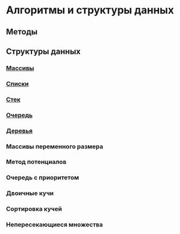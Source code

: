 # Алгоритмы и структуры данных

## Методы

## Структуры данных

### [Массивы](https://github.com/MaksimDzhangirov/algorithms-and-data-structures/blob/master/arrays.md)

### [Списки](https://github.com/MaksimDzhangirov/algorithms-and-data-structures/blob/master/lists.md)

### [Стек](https://github.com/MaksimDzhangirov/algorithms-and-data-structures/blob/master/stack.md)

### [Очередь](https://github.com/MaksimDzhangirov/algorithms-and-data-structures/blob/master/queue.md)

### [Деревья](https://github.com/MaksimDzhangirov/algorithms-and-data-structures/blob/master/trees.md)

### Массивы переменного размера

### Метод потенциалов

### Очередь с приоритетом

### Двоичные кучи

### Сортировка кучей

### Непересекающиеся множества